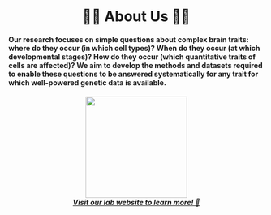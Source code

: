 
<div align="center">
  <h1> 🧠🧬 About Us 🧬🧠 </h1>

  <h4 align="left">
    Our research focuses on simple questions about complex brain traits: where do they occur (in which cell types)? When do they occur (at which developmental stages)? How do they occur (which quantitative traits of cells are affected)? We aim to develop the methods and datasets required to enable these questions to be answered systematically for any trait for which well-powered genetic data is available.
  </h4>

  
  <h5> 
    <img src='https://i.pinimg.com/originals/84/14/0d/84140d6de93311fb07ccbc6f7214aa7e.gif' height=200px>
    <br>
    <a href='https://www.neurogenomics.co.uk/'>Visit our lab website to learn more! 🔗</a> 
  </h5>
</div>
